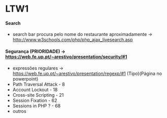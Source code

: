 # LTW1

#### Search
- search bar procura pelo nome do restaurante aproximadamente -> http://www.w3schools.com/php/php_ajax_livesearch.asp

#### Segurança (PRIORIDADE) -> https://web.fe.up.pt/~arestivo/presentation/security/#1
- expressões regulares -> https://web.fe.up.pt/~arestivo/presentation/regexp/#1
(Tipo)(Página no powerpoint)
- Path Traversal Attack - 8
- Account Lockout - 18
- Cross-site Scripting - 21
- Session Fixation - 62
- Sessions in PHP ? - 68
- outros
